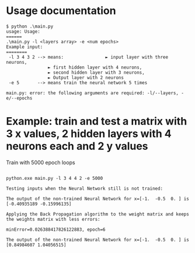 # Usage documentation

```commandline
$ python .\main.py
usage: Usage:
======
.\main.py -l <layers array> -e <num epochs>
Example input:
========
 -l 3 4 3 2 --> means:                ► input layer with three neurons,
                ► first hidden layer with 4 neurons,
                ► second hidden layer with 3 neurons,
                ► Output layer with 2 neurons
 -e 5       --> means train the neural network 5 times

main.py: error: the following arguments are required: -l/--layers, -e/--epochs
```

# Example: train and test a matrix with 3 x values, 2 hidden layers with 4 neurons each and 2 y values

Train with 5000 epoch loops

```commandline

python.exe main.py -l 3 4 4 2 -e 5000

Testing inputs when the Neural Network still is not trained:

The output of the non-trained Neural Network for x=[-1.  -0.5  0. ] is [-0.40935189 -0.15996135]

Applying the Back Propagation algorithm to the weight matrix and keeps the weights matrix with less errors:

minError=0.026388417826122883, epoch=6

The output of the non-trained Neural Network for x=[-1.  -0.5  0. ] is [0.84984607 1.04056515]
```

